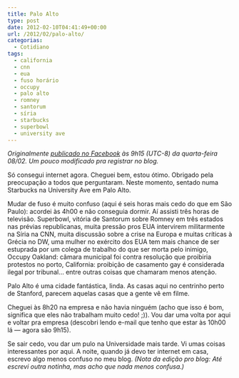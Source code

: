 ```yaml
---
title: Palo Alto
type: post
date: 2012-02-10T04:41:49+00:00
url: /2012/02/palo-alto/
categorias:
  - Cotidiano
tags:
  - california
  - cnn
  - eua
  - fuso horário
  - occupy
  - palo alto
  - romney
  - santorum
  - síria
  - starbucks
  - superbowl
  - university ave
---
```


_Originalmente [publicado no Facebook][1] às 9h15 (UTC-8) da quarta-feira 08/02. Um pouco modificado pra registrar no blog._

Só consegui internet agora. Cheguei bem, estou ótimo. Obrigado pela preocupação a todos que perguntaram. Neste momento, sentado numa Starbucks na University Ave em Palo Alto.

Mudar de fuso é muito confuso (aqui é seis horas mais cedo do que em São Paulo): acordei às 4h00 e não conseguia dormir. Aí assisti três horas de televisão. Superbowl, vitória de Santorum sobre Romney em três estados nas prévias republicanas, muita pressão pros EUA intervirem militarmente na Síria na CNN, muita discussão sobre a crise na Europa e muitas críticas à Grécia no DW, uma mulher no exército dos EUA tem mais chance de ser estuprada por um colega de trabalho do que ser morta pelo inimigo, Occupy Oakland: câmara municipal foi contra resolução que proibiria protestos no porto, California: proibição de casamento gay é considerada ilegal por tribunal… entre outras coisas que chamaram menos atenção.

Palo Alto é uma cidade fantástica, linda. As casas aqui no centrinho perto de Stanford, parecem aquelas casas que a gente vê em filme.

Cheguei às 8h20 na empresa e não havia ninguém (acho que isso é bom, significa que eles não trabalham muito cedo! ;)). Vou dar uma volta por aqui e voltar pra empresa (descobri lendo e-mail que tenho que estar às 10h00 lá — agora são 9h15).

Se sair cedo, vou dar um pulo na Universidade mais tarde. Vi umas coisas interessantes por aqui. A noite, quando já devo ter internet em casa, escrevo algo menos confuso no meu blog. _(Nota da edição pro blog: Até escrevi outra notinha, mas acho que nada menos confusa.)_

[1]: https://www.facebook.com/madeira.usp/posts/3254876489582
